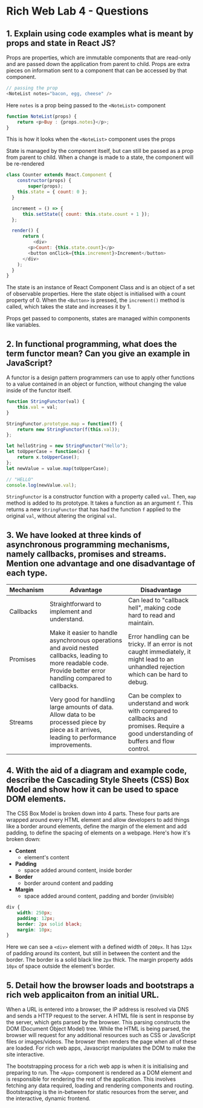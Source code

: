# Rich Web Lab 4 - Questions

## 1. Explain using code examples what is meant by props and state in React JS?
Props are properties, which are immutable components that are read-only and are passed down the application from parent to child. Props are extra pieces on information sent to a component that can be accessed by that component.

```js
// passing the prop
<NoteList notes="bacon, egg, cheese" />
```
Here `notes` is a prop being passed to the `<NoteList>` component

```js
function NoteList(props) {
    return <p>Buy : {props.notes}</p>;
}
```
This is how it looks when the `<NoteList>` component uses the props

State is managed by the component itself, but can still be passed as a prop from parent to child. When a change is made to a state, the component will be re-rendered
```js
class Counter extends React.Component {
    constructor(props) {
        super(props);
    this.state = { count: 0 };
  }

  increment = () => {
      this.setState({ count: this.state.count + 1 });
  };

  render() {
      return (
          <div>
        <p>Count: {this.state.count}</p>
        <button onClick={this.increment}>Increment</button>
      </div>
    );
  }
}
```
The state is an instance of React Component Class and is an object of a set of observable properties. Here the state object is initialised with a count property of 0. When the `<Button>` is pressed, the `increment()` method is called, which takes the state and increases it by 1.

Props get passed to components, states are managed within components like variables.

## 2. In functional programming, what does the term functor mean? Can you give an example in JavaScript?
A functor is a design pattern programmers can use to apply other functions to a value contained in an object or function, without changing the value inside of the functor itself.
```js
function StringFunctor(val) {
    this.val = val;
}

StringFunctor.prototype.map = function(f) {
    return new StringFunctor(f(this.val));
};

let helloString = new StringFunctor("Hello");
let toUpperCase = function(x) {
    return x.toUpperCase();
};
let newValue = value.map(toUpperCase);

// "HELLO"
console.log(newValue.val);
```
`StringFunctor` is a constructor function with a property called `val`. Then, `map` method is added to its prototype. It takes a function as an argument `f`. This returns a new `StringFunctor` that has had the function `f` applied to the original `val`, without altering the original `val`.

## 3. We have looked at three kinds of asynchronous programming mechanisms, namely callbacks, promises and streams. Mention one advantage and one disadvantage of each type.
| Mechanism | Advantage | Disadvantage |
| --- | --- | --- |
| Callbacks | Straightforward to implement and understand. | Can lead to "callback hell", making code hard to read and maintain. |
| Promises | Make it easier to handle asynchronous operations and avoid nested callbacks, leading to more readable code. Provide better error handling compared to callbacks. | Error handling can be tricky. If an error is not caught immediately, it might lead to an unhandled rejection which can be hard to debug. |
| Streams | Very good for handling large amounts of data. Allow data to be processed piece by piece as it arrives, leading to performance improvements. | Can be complex to understand and work with compared to callbacks and promises. Require a good understanding of buffers and flow control. |

## 4. With the aid of a diagram and example code, describe the Cascading Style Sheets (CSS) Box Model and show how it can be used to space DOM elements.
The CSS Box Model is broken down into 4 parts. These four parts are wrapped around every HTML element and allow developers to add things like a border around elements, define the margin of the element and add padding, to define the spacing of elements on a webpage. Here's how it's broken down:
- **Content**
    - element's content
- **Padding**
    - space added around content, inside border
- **Border**
    - border around content and padding
- **Margin**
    - space added around content, padding and border (invisible)

```css
div {
    width: 250px;
    padding: 12px;
    border: 2px solid black;
    margin: 10px;
}
```
Here we can see a `<div>` element with a defined width of `200px`. It has `12px` of padding around its content, but still in between the content and the border. The border is a solid black line `2px` thick. The margin property adds `10px` of space outside the element's border.

## 5. Detail how the browser loads and bootstraps a rich web applicaiton from an initial URL.
When a URL is entered into a browser, the IP address is resolved via DNS and sends a HTTP request to the server. A HTML file is sent in response by the server, which gets parsed by the browser. This parsing constructs the DOM (Document Object Model) tree. While the HTML is being parsed, the browser will request for any additional resources such as CSS or JavaScript files or images/videos. The browser then renders the page when all of these are loaded. For rich web apps, Javascript manipulates the DOM to make the site interactive.

The bootstrapping process for a rich web app is when it is initialising and preparing to run. The `<App>` component is rendered as a DOM element and is responsible for rendering the rest of the application. This involves fetching any data required, loading and rendering components and routing. Bootstrapping is the in-between for static resources from the server, and the interactive, dynamic frontend.